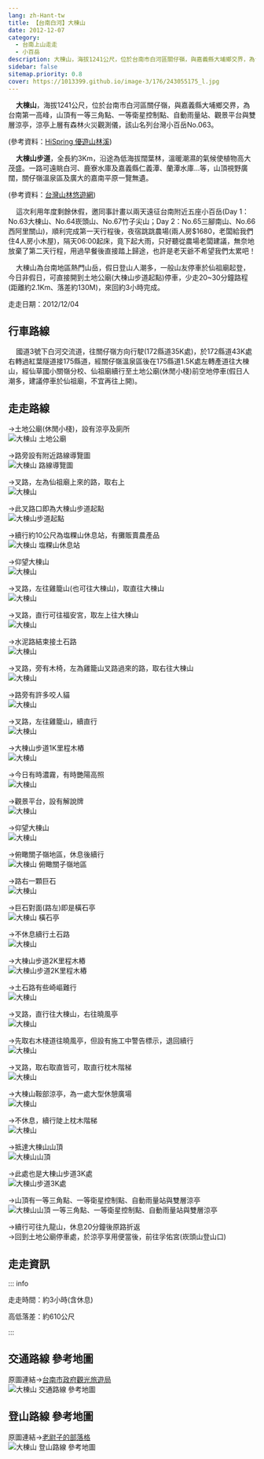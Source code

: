 ```yaml
---
lang: zh-Hant-tw
title: 【台南白河】大棟山
date: 2012-12-07
category: 
  - 台南上山走走
  - 小百岳
description: 大棟山，海拔1241公尺，位於台南市白河區關仔嶺，與嘉義縣大埔鄉交界，為台南第一高峰，該山名列台灣小百岳No.063。大棟山步道，全長約3Km，沿途為低海拔闊葉林，溫暖潮濕的氣候使植物高大茂盛。一路可遠眺白河、鹿寮水庫及嘉義縣仁義潭、蘭潭水庫等，山頂視野廣闊，關仔嶺溫泉區及廣大的嘉南平原一覽無遺。
sidebar: false
sitemap.priority: 0.8
cover: https://1013399.github.io/image-3/176/243055175_l.jpg
---
```


    **大棟山**，海拔1241公尺，位於台南市白河區關仔嶺，與嘉義縣大埔鄉交界，為台南第一高峰，山頂有一等三角點、一等衛星控制點、自動雨量站、觀景平台與雙層涼亭，涼亭上層有森林火災觀測儀，該山名列台灣小百岳No.063。

(參考資料：[HiSpring 優遊山林溪](http://gohiking.myweb.hinet.net/h7/TNAdadong.htm))  

    **大棟山步道**，全長約3Km，沿途為低海拔闊葉林，溫暖潮濕的氣候使植物高大茂盛。一路可遠眺白河、鹿寮水庫及嘉義縣仁義潭、蘭潭水庫...等，山頂視野廣闊，關仔嶺溫泉區及廣大的嘉南平原一覽無遺。

(參考資料：[台灣山林悠遊網](http://recreation.forest.gov.tw/RT/RT_2_1.aspx?TR_ID=105))  

<!-- more -->

    這次利用年度剩餘休假，邀同事計畫以兩天遠征台南附近五座小百岳(Day 1：No.63大棟山、No.64崁頭山、No.67竹子尖山；Day 2：No.65三腳南山、No.66西阿里關山)，順利完成第一天行程後，夜宿跳跳農場(兩人房$1680，老闆給我們住4人房小木屋)，隔天06:00起床，竟下起大雨，只好聽從農場老闆建議，無奈地放棄了第二天行程，用過早餐後直接踏上歸途，也許是老天爺不希望我們太累吧！  

    大棟山為台南地區熱門山岳，假日登山人潮多，一般山友停車於仙祖廟起登，今日非假日，可直接開到土地公廟(大棟山步道起點)停車，少走20~30分鐘路程(距離約2.1Km、落差約130M)，來回約3小時完成。

走走日期：2012/12/04

## 行車路線 
    國道3號下白河交流道，往關仔嶺方向行駛(172縣道35K處)，於172縣道43K處右轉過紅葉隧道接175縣道，經關仔嶺溫泉區後在175縣道1.5K處左轉產道往大棟山，經仙草國小關嶺分校、仙祖廟續行至土地公廟(休閒小棧)前空地停車(假日人潮多，建議停車於仙祖廟，不宜再往上開)。

## 走走路線
→土地公廟(休閒小棧)，設有涼亭及廁所  
![大棟山 土地公廟](https://1013399.github.io/image-3/176/243055135_l.jpg)

→路旁設有附近路線導覽圖  
![大棟山 路線導覽圖](https://1013399.github.io/image-3/176/243055145_l.jpg)

→叉路，左為仙祖廟上來的路，取右上  
![大棟山](https://1013399.github.io/image-3/176/243055147_l.jpg)

→此叉路口即為大棟山步道起點  
![大棟山步道起點](https://1013399.github.io/image-3/176/243055148_l.jpg)

→續行約10公尺為塩粿山休息站，有攤販賣農產品  
![大棟山 塩粿山休息站](https://1013399.github.io/image-3/176/243055151_l.jpg)

→仰望大棟山  
![大棟山](https://1013399.github.io/image-3/176/243055152_l.jpg)

→叉路，左往雞籠山(也可往大棟山)，取直往大棟山  
![大棟山](https://1013399.github.io/image-3/176/243055153_l.jpg)

→叉路，直行可往福安宮，取左上往大棟山  
![大棟山](https://1013399.github.io/image-3/176/243055158_l.jpg)

→水泥路結束接土石路  
![大棟山](https://1013399.github.io/image-3/176/243055160_l.jpg)

→叉路，旁有木椅，左為雞籠山叉路過來的路，取右往大棟山  
![大棟山](https://1013399.github.io/image-3/176/243055162_l.jpg)

→路旁有許多咬人貓  
![大棟山](https://1013399.github.io/image-3/176/243055165_l.jpg)

→叉路，左往雞籠山，續直行  
![大棟山](https://1013399.github.io/image-3/176/243055166_l.jpg)

→大棟山步道1K里程木樁  
![大棟山](https://1013399.github.io/image-3/176/243055168_l.jpg)

→今日有時濃霧，有時艷陽高照  
![大棟山](https://1013399.github.io/image-3/176/243055170_l.jpg)

→觀景平台，設有解說牌  
![大棟山](https://1013399.github.io/image-3/176/243055173_l.jpg)

→仰望大棟山  
![大棟山](https://1013399.github.io/image-3/176/243055175_l.jpg)

→俯瞰關子嶺地區，休息後續行  
![大棟山 俯瞰關子嶺地區](https://1013399.github.io/image-3/176/243055178_l.jpg)

→路右一顆巨石  
![大棟山](https://1013399.github.io/image-3/176/243055182_l.jpg)

→巨石對面(路左)即是橫石亭  
![大棟山 橫石亭](https://1013399.github.io/image-3/176/243055183_l.jpg)

→不休息續行土石路  
![大棟山](https://1013399.github.io/image-3/176/243055189_l.jpg)

→大棟山步道2K里程木樁  
![大棟山步道2K里程木樁](https://1013399.github.io/image-3/176/243055190_l.jpg)

→土石路有些崎嶇難行  
![大棟山](https://1013399.github.io/image-3/176/243055191_l.jpg)

→叉路，直行往大棟山，右往曉風亭  
![大棟山](https://1013399.github.io/image-3/176/243055196_l.jpg)

→先取右木棧道往曉風亭，但設有施工中警告標示，退回續行  
![大棟山](https://1013399.github.io/image-3/176/243055200_l.jpg)

→叉路，取右取直皆可，取直行枕木階梯  
![大棟山](https://1013399.github.io/image-3/176/243055203_l.jpg)

→大棟山鞍部涼亭，為一處大型休憩廣場  
![大棟山](https://1013399.github.io/image-3/176/243055206_l.jpg)

→不休息，續行陡上枕木階梯  
![大棟山](https://1013399.github.io/image-3/176/243055208_l.jpg)

→抵達大棟山山頂  
![大棟山山頂](https://1013399.github.io/image-3/176/243055212_l.jpg)

→此處也是大棟山步道3K處  
![大棟山步道3K處](https://1013399.github.io/image-3/176/243055218_l.jpg)

→山頂有一等三角點、一等衛星控制點、自動雨量站與雙層涼亭  
![大棟山山頂 一等三角點、一等衛星控制點、自動雨量站與雙層涼亭](https://1013399.github.io/image-3/176/243055215_l.jpg)

→續行可往九龍山，休息20分鐘後原路折返  
→回到土地公廟停車處，於涼亭享用便當後，前往孚佑宮(崁頭山登山口)

## 走走資訊

::: info

走走時間：約3小時(含休息)

高低落差：約610公尺

:::

## 交通路線 參考地圖  
原圖連結→[台南市政府觀光旅遊局](http://tour.tainan.gov.tw/view.aspx?sn=258)  
![大棟山 交通路線 參考地圖](https://1013399.github.io/image-3/176/243055264_l.jpg)

## 登山路線 參考地圖  
原圖連結→[老尉子的部落格](http://blog.xuite.net/laoweiz/blog/17177360)  
![大棟山 登山路線 參考地圖](https://1013399.github.io/image-3/176/243055263_l.jpg)